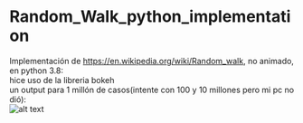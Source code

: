 # Random_Walk_python_implementation
Implementación de https://en.wikipedia.org/wiki/Random_walk, no animado, en python 3.8: <br>
hice uso de la libreria bokeh<br>
un output para 1 millón de casos(intente con 100 y 10 millones pero mi pc no dió):<br>
![alt text](https://github.com/mangoou54/Random_Walk_python_implementation/blob/master/algunos_outputs/millon.png)
